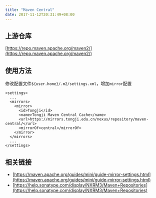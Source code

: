 ```yaml
---
title: "Maven Central"
date: 2017-11-12T20:31:49+08:00
---
```


## 上游仓库

[https://repo.maven.apache.org/maven2/](https://repo.maven.apache.org/maven2/)

## 使用方法

修改配置文件`${user.home}/.m2/settings.xml`，增加`mirror`配置

```
<settings>
  ...
  <mirrors>
    <mirror>
      <id>Tongji</id>
      <name>Tongji Maven Central Cache</name>
      <url>https://mirrors.tongji.edu.cn/nexus/repository/maven-central/</url>
      <mirrorOf>central</mirrorOf>
    </mirror>
  </mirrors>
  ...
</settings>
```

## 相关链接

- [https://maven.apache.org/guides/mini/guide-mirror-settings.html](https://maven.apache.org/guides/mini/guide-mirror-settings.html)
- [https://help.sonatype.com/display/NXRM3/Maven+Repositories](https://help.sonatype.com/display/NXRM3/Maven+Repositories)
